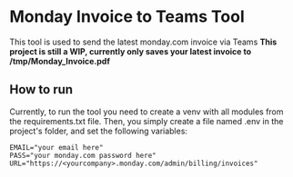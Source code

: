 # Monday Invoice to Teams Tool

This tool is used to send the latest monday.com invoice via Teams
**This project is still a WIP, currently only saves your latest invoice to /tmp/Monday_Invoice.pdf**

## How to run
Currently, to run the tool you need to create a venv with all modules from the requirements.txt file.
Then, you simply create a file named .env in the project's folder, and set the following variables:

```env file
EMAIL="your email here"
PASS="your monday.com password here"
URL="https://<yourcompany>.monday.com/admin/billing/invoices"
```
